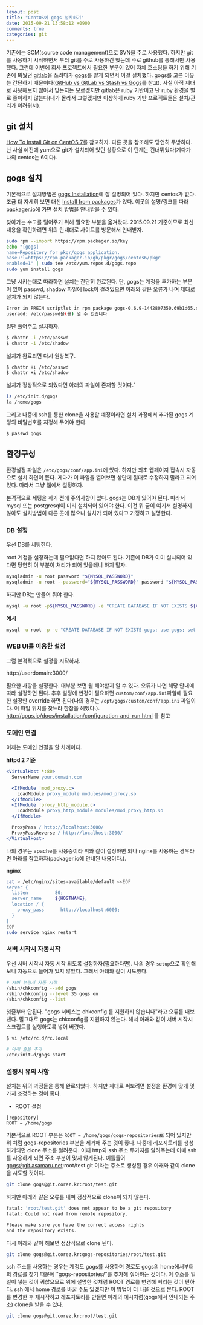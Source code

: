 ```yaml
---
layout: post
title: "CentOS에 gogs 설치하기"
date: 2015-09-21 13:58:12 +0900
comments: true
categories: git
---
```

기존에는 SCM(source code management)으로 SVN을 주로 사용했다. 하지만 git를 사용하기 시작하면서 부터 git를 주로 사용하긴 했는데 주로 github를 통해서만 사용했다. 그런데 이번에 회사 프로젝트에서 필요한 부분이 있어 자체 호스팅을 하기 위해 기존에 봐뒀던 [gitlab](https://about.gitlab.com/)을 쓰려다가 [gogs](http://gogs.io/)를 알게 되면서 이걸 설치했다. gogs를 고른 이유는 간단하기 때문이다([GitHub vs GitLab vs Stash vs Gogs](https://blog.deimos.fr/2014/08/19/github-vs-gitlab-vs-stash-vs-gogs/)를 참고). 사실 아직 제대로 사용해보지 않아서 맞는지는 모르겠지만 gitlab은 ruby 기반이고 난 ruby 환경을 별로 좋아하지 않는다(내가 몰라서 그렇겠지만 이상하게 ruby 기반 프로젝트들은 설치/관리가 어려워서).

## git 설치

[How To Install Git on CentOS 7](https://www.digitalocean.com/community/tutorials/how-to-install-git-on-centos-7)를 참고하자. 다른 곳을 참조해도 당연히 무방하다. 난 사실 예전에 yum으로 git가 설치되어 있던 상황으로 이 단계는 건너뛰었다(게다가 나의 centos는 6이다).

## gogs 설치

기본적으로 설치방법은 [gogs Installation](http://gogs.io/docs/installation)에 잘 설명되어 있다. 하지만 centos가 없다. 조금 더 자세히 보면 대신 [Install from packages](http://gogs.io/docs/installation/install_from_packages.html)가 있다. 이곳의 설명/링크를 따라 [packager.io](https://packager.io/gh/pkgr/gogs)에 가면 설치 방법을 안내받을 수 있다.

찾아가는 수고를 덜어주기 위해 필요한 부분을 옮겨왔다. 2015.09.21 기준이므로 최신 내용을 확인하려면 위의 안내대로 사이트를 방문해서 안내받자.

```bash
sudo rpm --import https://rpm.packager.io/key
echo "[gogs]
name=Repository for pkgr/gogs application.
baseurl=https://rpm.packager.io/gh/pkgr/gogs/centos6/pkgr
enabled=1" | sudo tee /etc/yum.repos.d/gogs.repo
sudo yum install gogs
```

그냥 시키는대로 따라하면 설치는 간단히 완료된다. 단, gogs는 계정을 추가하는 부분이 있어 passwd, shadow 파일에 lock이 걸려있으면 아래와 같은 오류가 나며 제대로 설치가 되지 않는다.

```bash
Error in PREIN scriptlet in rpm package gogs-0.6.9-1442807350.69b1d65.centos6.x86_64
useradd: /etc/passwd을(를) 열 수 없습니다
```

일단 풀어주고 설치하자.

```bash
$ chattr -i /etc/passwd
$ chattr -i /etc/shadow
```

설치가 완료되면 다시 원상복구.

```bash
$ chattr +i /etc/passwd
$ chattr +i /etc/shadow
```

설치가 정상적으로 되었다면 아래의 파일이 존재할 것이다.`

```bash
ls /etc/init.d/gogs
la /home/gogs
```

그리고 나중에 ssh를 통한 clone을 사용할 예정이라면 설치 과정에서 추가된 gogs 계정의 비밀번호를 지정해 두어야 한다.

```bash
$ passwd gogs
```

## 환경구성

환경설정 파일은 `/etc/gogs/conf/app.ini`에 있다. 하지만 최초 웹페이지 접속시 자동으로 설치 화면이 뜬다. 게다가 이 파일을 열어보면 상단에 절대로 수정하지 말라고 되어 있다. 따라서 그냥 웹에서 설정하자.

본격적으로 세팅을 하기 전에 주의사항이 있다. gogs는 DB가 있어야 된다. 따라서 mysql 또는 postgresql이 미리 설치되어 있어야 한다. 이건 뭐 굳이 여기서 설명하지 않아도 설치방법이 다른 곳에 많으니 설치가 되어 있다고 가정하고 설명한다.

### DB 설정

우선 DB를 세팅한다.

root 계정을 설정하는데 필요없다면 하지 않아도 된다. 기존에 DB가 이미 설치되어 있다면 당연히 이 부분이 처리가 되어 있을테니 하지 말자.
```bash
mysqladmin -u root password "${MYSQL_PASSWORD}"
mysqladmin -u root --password="${MYSQL_PASSWORD}" password "${MYSQL_PASSWORD}"
```

하지만 DB는 만들어 줘야 한다.
```bash
mysql -u root -p${MYSQL_PASSWORD} -e "CREATE DATABASE IF NOT EXISTS ${APP_NAME}; use ${APP_NAME}; set global storage_engine=INNODB;"
```

**예시**
```bash
mysql -u root -p -e "CREATE DATABASE IF NOT EXISTS gogs; use gogs; set global storage_engine=INNODB;"
```

### WEB UI를 이용한 설정

그럼 본격적으로 설정을 시작하자.

http://userdomain:3000/

필요한 사항을 설정한다. 대부분 보면 뭘 해야할지 알 수 있다. 오류가 나면 해당 안내에 따라 설정하면 된다. 추후 설정에 변경이 필요하면 `custom/conf/app.ini`파일에 필요한 설정만 override 하면 된다(나의 경우는 `/opt/gogs/custom/conf/app.ini` 파일이다. 이 파일 위치를 찾느라 한참을 헤멨다.). http://gogs.io/docs/installation/configuration_and_run.html 를 참고


### 도메인 연결

이제는 도메인 연결을 할 차례이다.

**httpd 2 기준**
```apache
<VirtualHost *:80>
  ServerName your.domain.com

  <IfModule !mod_proxy.c>
    LoadModule proxy_module modules/mod_proxy.so
  </IfModule>
  <IfModule !proxy_http_module.c>
    LoadModule proxy_http_module modules/mod_proxy_http.so
  </IfModule>

  ProxyPass / http://localhost:3000/
  ProxyPassReverse / http://localhost:3000/
</VirtualHost>
```

나의 경우는 apache를 사용중이라 위와 같이 설정하면 되나 nginx를 사용하는 경우라면 아래를 참고하자(packager.io에 안내된 내용이다.).

**nginx**
```bash
cat > /etc/nginx/sites-available/default <<EOF
server {
  listen          80;
  server_name     ${HOSTNAME};
  location / {
    proxy_pass      http://localhost:6000;
  }
}
EOF
sudo service nginx restart
```

### 서버 시작시 자동시작

우선 서버 시작시 자동 시작 되도록 설정하자(필요하다면). 나의 경우 `setup`으로 확인해보니 자동으로 들어가 있지 않았다. 그래서 아래와 같이 시도했다.

```bash
# 서버 부팅시 자동 시작
/sbin/chkconfig --add gogs
/sbin/chkconfig --level 35 gogs on
/sbin/chkconfig --list
```
첫줄부터 안된다. "gogs 서비스는 chkconfig 를 지원하지 않습니다"라고 오류를 내보낸다. 말그대로 gogs는 chkconfig를 지원하지 않는다. 해서 아래와 같이 서버 시작시 스크립트를 실행하도록 넣어 버렸다.

```bash
$ vi /etc/rc.d/rc.local

# 아래 줄을 추가
/etc/init.d/gogs start
```

### 설정시 유의 사항

설치는 위의 과정들을 통해 완료되었다. 하지만 제대로 써보려면 설정을 환경에 맞게 몇가지 조정하는 것이 좋다.

* ROOT 설정
```
[repository]
ROOT = /home/gogs
```
기본적으로 ROOT 부분은 `ROOT = /home/gogs/gogs-repositories`로 되어 있지만 위 처럼 gogs-repositories 부분을 제거해 주는 것이 좋다. 나중에 레포지토리를 생성하게되면 clone 주소를 알려준다. 이때 http와 ssh 주소 두가지를 알려주는데 이때 ssh를 사용하게 되면 주소 부분이 맞지 않게된다. 예를들어 gogs@git.asamaru.net:root/test.git 이라는 주소로 생성된 경우 아래와 같이 clone을 시도할 것이다.

```bash
git clone gogs@git.corez.kr:root/test.git
```

하지만 아래와 같은 오류를 내며 정상적으로 clone이 되지 않는다.

```bash
fatal: 'root/test.git' does not appear to be a git repository
fatal: Could not read from remote repository.

Please make sure you have the correct access rights
and the repository exists.
```

다시 아래와 같이 해보면 정상적으로 clone 된다.

```bash
git clone gogs@git.corez.kr:gogs-repositories/root/test.git
```

ssh 주소를 사용하는 경우는 계정도 gogs를 사용하며 경로도 gogs의 home에서부터의 경로를 찾기 때문에 "gogs-repositories/"를 추가해 줘야하는 것이다. 이 주소를 일일이 넣는 것이 귀찮으므로 위에 설명한 것처럼 ROOT 경로를 변경해 버리는 것이 편하다. ssh 에서 home 경로를 바꿀 수도 있겠지만 이 방법이 더 나을 것으로 본다.
ROOT를 변경한 후 재시작하고 레포지토리를 만들면 아래의 예시처럼(gogs에서 안내되는 주소) clone을 받을 수 있다.

```bash
git clone gogs@git.corez.kr:root/test.git
```
